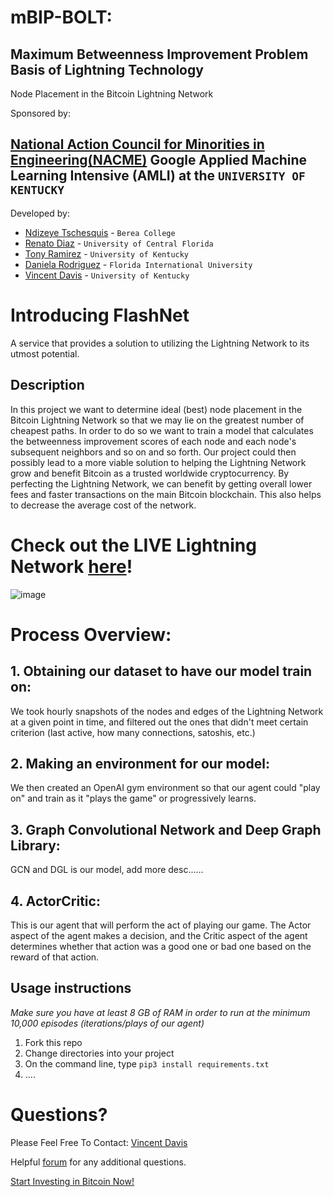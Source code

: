 <!--
Name of your teams' final project
-->
# mBIP-BOLT:
## Maximum Betweenness Improvement Problem Basis of Lightning Technology
Node Placement in the Bitcoin Lightning Network

Sponsored by:
## [National Action Council for Minorities in Engineering(NACME)](https://www.nacme.org) Google Applied Machine Learning Intensive (AMLI) at the `UNIVERSITY OF KENTUCKY`

<!--
List all of the members who developed the project and
link to each members respective GitHub profile
-->
Developed by: 
- [Ndizeye Tschesquis](https://github.com/cheskynd) - `Berea College`
- [Renato Diaz](https://github.com/NrgNinja) - `University of Central Florida` 
- [Tony Ramirez](https://github.com/tonypacheco232) - `University of Kentucky` 
- [Daniela Rodriguez](https://github.com/danirodrx) - `Florida International University`
- [Vincent Davis](https://github.com/davisv7) - `University of Kentucky`

# Introducing FlashNet
A service that provides a solution to utilizing the Lightning Network to its utmost potential. 

## Description
<!--
Give a short description on what your project accomplishes and what tools is uses. In addition, you can drop screenshots directly into your README file to add them to your README. Take these from your presentations.
-->
In this project we want to determine ideal (best) node placement in the Bitcoin Lightning Network so that we may lie on the greatest number of cheapest paths. In order to do so we want to train a model that calculates the betweenness improvement scores of each node and each node's subsequent neighbors and so on and so forth. Our project could then possibly lead to a more viable solution to helping the Lightning Network grow and benefit Bitcoin as a trusted worldwide cryptocurrency. By perfecting the Lightning Network, we can benefit by getting overall lower fees and faster transactions on the main Bitcoin blockchain. This also helps to decrease the average cost of the network.


# Check out the LIVE Lightning Network [here](https://explorer.acinq.co/)!

![image](https://user-images.githubusercontent.com/81460060/128286302-b0f56847-ffc4-44a8-987c-ffdf1043998b.png)


# Process Overview:

## 1. Obtaining our dataset to have our model train on:
We took hourly snapshots of the nodes and edges of the Lightning Network at a given point in time, and filtered out the ones that didn't meet certain criterion (last active, how many connections, satoshis, etc.)

## 2. Making an environment for our model:
We then created an OpenAI gym environment so that our agent could "play on" and train as it "plays the game" or progressively learns.

## 3. Graph Convolutional Network and Deep Graph Library:
GCN and DGL is our model, add more desc......

## 4. ActorCritic:
This is our agent that will perform the act of playing our game. The Actor aspect of the agent makes a decision, and the Critic aspect of the agent determines whether that action was a good one or bad one based on the reward of that action. 

## Usage instructions
<!--
Give details on how to install fork and install your project. You can get all of the python dependencies for your project by typing `pip3 freeze requirements.txt` on the system that runs your project. Add the generated `requirements.txt` to this repo.
-->
*Make sure you have at least 8 GB of RAM in order to run at the minimum 10,000 episodes (iterations/plays of our agent)*

1. Fork this repo
2. Change directories into your project
3. On the command line, type `pip3 install requirements.txt`
4. ....


# Questions? 
Please Feel Free To Contact:
[Vincent Davis](https://github.com/davisv7)

Helpful [forum](https://www.reddit.com/r/TheLightningNetwork/) for any additional questions.

[Start Investing in Bitcoin Now!](https://www.youtube.com/watch?v=dQw4w9WgXcQ)
